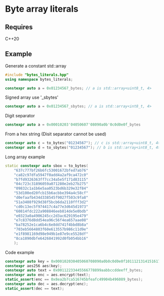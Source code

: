# Byte array literals

## Requires
C++20

## Example
Generate a constant std::array
```C++
#include "bytes_literals.hpp"
using namespace bytes_literals;

constexpr auto a = 0x01234567_bytes; // a is std::array<uint8_t, 4>
```

Signed array use '_sbytes'
```C++
constexpr auto a = 0x01234567_sbytes; // a is std::array<int8_t, 4>
```

Digit separator
```C++
constexpr auto a = 0x00010203'04050607'08090a0b'0c0d0e0f_bytes
```

From a hex string (Disit separator cannot be used)
```C++
constexpr auto c = to_bytes("01234567"); // c is std::array<uint8_t, 4>
constexpr auto d = to_sbytes("01234567"); // b is std::array<int8_t, 4>
```

Long array example
```C++
static constexpr auto sbox = to_bytes(
    "637c777bf26b6fc53001672bfed7ab76"
    "ca82c97dfa5947f0add4a2af9ca472c0"
    "b7fd9326363ff7cc34a5e5f171d83115"
    "04c723c31896059a071280e2eb27b275"
    "09832c1a1b6e5aa0523bd6b329e32f84"
    "53d100ed20fcb15b6acbbe394a4c58cf"
    "d0efaafb434d338545f9027f503c9fa8"
    "51a3408f929d38f5bcb6da2110fff3d2"
    "cd0c13ec5f974417c4a77e3d645d1973"
    "60814fdc222a908846eeb814de5e0bdb"
    "e0323a0a4906245cc2d3ac629195e479"
    "e7c8376d8dd54ea96c56f4ea657aae08"
    "ba78252e1ca6b4c6e8dd741f4bbd8b8a"
    "703eb5664803f60e613557b986c11d9e"
    "e1f8981169d98e949b1e87e9ce5528df"
    "8ca1890dbfe6426841992d0fb054bb16"
    );
```

Code example
```C++
constexpr auto key = 0x000102030405060708090a0b0c0d0e0f101112131415161718191a1b1c1d1e1f_bytes;
constexpr aes256 aes(key);
constexpr auto text = 0x00112233445566778899aabbccddeeff_bytes;
constexpr auto enc = aes.encrypt(text);
static_assert(enc == 0x8ea2b7ca516745bfeafc49904b496089_bytes);
constexpr auto dec = aes.decrypt(enc);
static_assert(dec == text);
```
